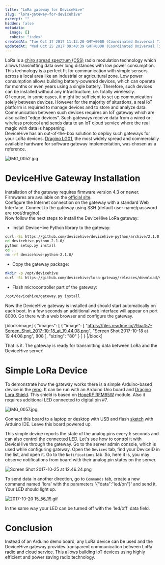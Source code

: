 ```yaml
---
title: "LoRa gateway for DeviceHive"
slug: "lora-gateway-for-devicehive"
excerpt: ""
hidden: false
metadata: 
  image: []
  robots: "index"
createdAt: "Tue Oct 17 2017 11:13:20 GMT+0000 (Coordinated Universal Time)"
updatedAt: "Wed Oct 25 2017 09:48:39 GMT+0000 (Coordinated Universal Time)"
---
```

LoRa is a [chirp spread spectrum (CSS)](https://en.wikipedia.org/wiki/Chirp_spread_spectrum) radio modulation technology which allows transmitting data over long distances with low power consumption. This technology is a perfect fit for communication with simple sensors across a local area like an industrial or agricultural zone. Low power consumption allows building battery-powered devices, which can operate for months or even years using a single battery. Therefore, such devices can be installed without any infrastructure, i.e. totally wirelessly.  
Of course, in some cases, it might be sufficient to set up communication solely between devices. However for the majority of situations, a real IoT platform is required to manage devices and to store and analyze data. Communication between such devices requires an IoT gateway which are also called "edge devices". Such gateways receive data from a wired or wireless protocol and sends data to an IoT cloud service where the real magic with data is happening.  
DeviceHive has an out-of-the-box solution to deploy such gateways for your LoRa devices. [Dragino LG01](http://www.dragino.com/products/lora/item/117-lg01-p.html), the most widely spread and commercially available hardware for software gateway implementation, was chosen as a reference.

![](https://files.readme.io/fe4f20b-IMG_0052.jpg "IMG_0052.jpg")

# DeviceHive Gateway Installation

Installation of the gateway requires firmware version 4.3 or newer. Firmwares are available on the [official site](http://www.dragino.com/downloads/index.php?dir=motherboards/ms14/Firmware/IoT/).  
Configure the Internet connection on the gateway with a standard Web Interface. Connect to the gateway using SSH (default user name/password are root/dragino).  
Now follow the next steps to install the DeviceHive LoRa gateway:

- Install DeviceHive Python library to the gateway:

```bash
curl -SL https://github.com/devicehive/devicehive-python/archive/2.1.0.tar.gz | tar zx
cd devicehive-python-2.1.0/
python setup.py install
cd ..
rm -rf devicehive-python-2.1.0/
```

- Copy the gateway package:

```bash
mkdir -p /opt/devicehive
curl -SL https://github.com/devicehive/lora-gateway/releases/download/v0.0.2/gateway.tar.gz | tar zx -C /opt/devicehive
```

- Flash microcontroller part of the gateway:

```bash
/opt/devicehive/gateway.py install
```

Now the DeviceHive gateway is installed and should start automatically on each boot. In a few seconds an additional web interface will appear on port 8000. Go there with a web browser and configure the gateway.

[block:image]
{
  "images": [
    {
      "image": [
        "https://files.readme.io/79aaf57-Screen_Shot_2017-10-18_at_19.44.08.png",
        "Screen Shot 2017-10-18 at 19.44.08.png",
        808
      ],
      "sizing": "80"
    }
  ]
}
[/block]


That is it. The gateway is ready for transmitting data between LoRa and the DeviceHive server!

# Simple LoRa Device

To demonstrate how the gateway works there is a simple Arduino-based device in the [repo](https://github.com/devicehive/lora-gateway/tree/master/lora-demo-device). It can be run with an Arduino Uno board and [Dragino Lora Shield](http://www.dragino.com/products/module/item/102-lora-shield.html). This shield is based on [HopeRF RFM95W](http://www.hoperf.com/rf_transceiver/lora/RFM95W.html) module. Also it requires additional LED connected to digital pin #7.

![](https://files.readme.io/0c7639c-IMG_0057.jpg "IMG_0057.jpg")

Connect this board to a laptop or desktop with USB and flash [sketch](https://github.com/devicehive/lora-gateway/blob/master/lora-demo-device/lora-demo-device.ino) with Arduino IDE. Leave this board powered up.

This simple device reports the state of the analog pins every 5 seconds and can also control the connected LED. Let's see how to control it with DeviceHive through the gateway. Go to the server admin console, which is used while configuring gateway. Open the `Devices` tab, find your DeviceID in the list, and open it. Go to the `Notifications` tab. So, here it is, you may observe notifications from board with their analog pin states on the server.

![](https://files.readme.io/a19d93b-Screen_Shot_2017-10-25_at_12.46.24.png "Screen Shot 2017-10-25 at 12.46.24.png")

To send data in another direction, go to `Commands` tab, create a new command named 'lora' with the parameters '{"data":"led/on"}' and send it. Your LED should light up.

![](https://files.readme.io/6dc5340-2017-10-20_15_56_19.gif "2017-10-20 15_56_19.gif")

In the same way your LED can be turned off with the 'led/off' data field.

# Conclusion

Instead of an Arduino demo board, any LoRa device can be used and the DeviceHive gateway provides transparent communication between LoRa radio and cloud service. This allows building IoT devices using highly efficient and power saving radio technology.
